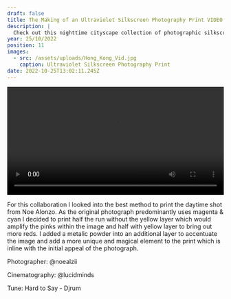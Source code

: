 ```yaml
---
draft: false
title: The Making of an Ultraviolet Silkscreen Photography Print VIDEO | Noe Alonzo - Hong Kong
description: |
  Check out this nighttime cityscape collection of photographic silkscreen prints I made in collaboration with @noealzii.
year: 25/10/2022
position: 11
images:
  - src: /assets/uploads/Hong_Kong_Vid.jpg
    caption: Ultraviolet Silkscreen Photography Print                 
date: 2022-10-25T13:02:11.245Z
---
```


 <!-- Add your local MP4 video -->
  <video width="100%" height="auto" controls>
    <source src="/assets/videos/Noe_Alonzo_Rob_Green_Seoul_Day.mp4" type="video/mp4">
  </video>

For this collaboration I looked into the best method to print the daytime shot from Noe Alonzo. As the original photograph predominantly uses magenta & cyan I decided to print half the run without the yellow layer which would amplify the pinks within the image and half with yellow layer to bring out more reds. I added a metalic powder into an additional layer to accentuate the image and add a more unique and magical element to the print which is inline with the initial appeal of the photograph.

Photographer: @noealzii

Cinematography: @lucidminds

Tune: Hard to Say - Djrum
